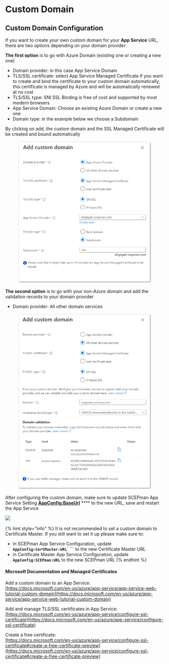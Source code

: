 # Custom Domain

## Custom Domain Configuration

If you want to create your own custom domain for your **App Service** URL, there are two options depending on your domain provider:

**The first option** is to go with Azure Domain (existing one or creating a new one)

* Domain provider: in this case App Service Domain
* TLS/SSL certificate: select App Service Managed Certificate if you want to create and bind the certificate to your custom domain automatically, this certificate is managed by Azure and will be automatically renewed at no cost
* TLS/SSL type: SNI SSL Binding is free of cost and supported by most modern browsers
* App Service Domain: Choose an existing Azure Domain or create a new one
* Domain type: in the example below we choose a Subdomain

By clicking on add, the custom domain and the SSL Managed Certificate will be created and bound automatically

<figure><img src="../../.gitbook/assets/2022-12-23 15_12_15-Window.png" alt=""><figcaption></figcaption></figure>

**The second option** is to go with your non-Azure domain and add the validation records to your domain provider

* Domain provider: All other domain services

<figure><img src="../../.gitbook/assets/2022-12-23 17_01_35-Window.png" alt=""><figcaption></figcaption></figure>

After configuring the custom domain, make sure to update SCEPman App Service Setting [**AppConfig:BaseUrl**](application-settings/basics.md#appconfig-baseurl) \*\*\*\* to the new URL, save and restart the App Service

![](../../../.gitbook/assets/scepman\_cname4\_1.png)

{% hint style="info" %}
It is not recommended to set a custom domain to Certificate Master. If you still want to set it up please make sure to:

* in SCEPman App Service Configuration, update **`AppConfig:CertMaster:URL`**` ``` to the new Certificate Master URL
* in Certificate Master App Service Configuration, update **`AppConfig:SCEPman:URL`** to the new SCEPman URL
{% endhint %}

#### Microsoft Documentation and Managed Certificates

Add a custom domain to an App Service:\
[https://docs.microsoft.com/en-us/azure/app-service/app-service-web-tutorial-custom-domain](https://docs.microsoft.com/en-us/azure/app-service/app-service-web-tutorial-custom-domain)

Add and manage TLS/SSL certificates in App Service:\
[https://docs.microsoft.com/en-us/azure/app-service/configure-ssl-certificate](https://docs.microsoft.com/en-us/azure/app-service/configure-ssl-certificate)

Create a free certificate:\
[https://docs.microsoft.com/en-us/azure/app-service/configure-ssl-certificate#create-a-free-certificate-preview](https://docs.microsoft.com/en-us/azure/app-service/configure-ssl-certificate#create-a-free-certificate-preview)

